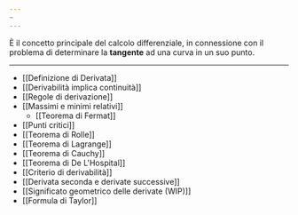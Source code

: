 ```yaml
---
~
---
```

È il concetto principale del calcolo differenziale, in connessione con il problema di determinare la **tangente** ad una curva in un suo punto.

* * * 

- [[Definizione di Derivata]]
- [[Derivabilità implica continuità]]
- [[Regole di derivazione]]
- [[Massimi e minimi relativi]]
	- [[Teorema di Fermat]]
- [[Punti critici]]
- [[Teorema di Rolle]]
- [[Teorema di Lagrange]]
- [[Teorema di Cauchy]]
- [[Teorema di De L'Hospital]]
- [[Criterio di derivabilità]]
- [[Derivata seconda e derivate successive]]
- [[Significato geometrico delle derivate (WIP)]]
- [[Formula di Taylor]]